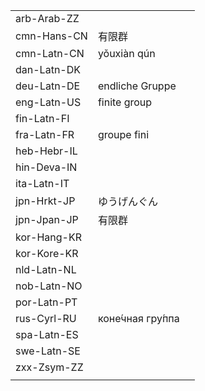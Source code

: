 | | | |
|-|-|-|
| arb-Arab-ZZ |  |  |
| cmn-Hans-CN | 有限群 |  |
| cmn-Latn-CN | yǒuxiàn qún |  |
| dan-Latn-DK |  |  |
| deu-Latn-DE | endliche Gruppe |  |
| eng-Latn-US | finite group |  |
| fin-Latn-FI |  |  |
| fra-Latn-FR | groupe fini |  |
| heb-Hebr-IL |  |  |
| hin-Deva-IN |  |  |
| ita-Latn-IT |  |  |
| jpn-Hrkt-JP | ゆうげんぐん |  |
| jpn-Jpan-JP | 有限群 |  |
| kor-Hang-KR |  |  |
| kor-Kore-KR |  |  |
| nld-Latn-NL |  |  |
| nob-Latn-NO |  |  |
| por-Latn-PT |  |  |
| rus-Cyrl-RU | коне́чная гру́ппа |  |
| spa-Latn-ES |  |  |
| swe-Latn-SE |  |  |
| zxx-Zsym-ZZ |  |  |
|  |  |  |
